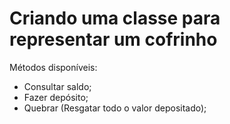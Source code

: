 # Criando uma classe para representar um cofrinho

Métodos disponíveis:
- Consultar saldo;
- Fazer depósito;
- Quebrar (Resgatar todo o valor depositado);